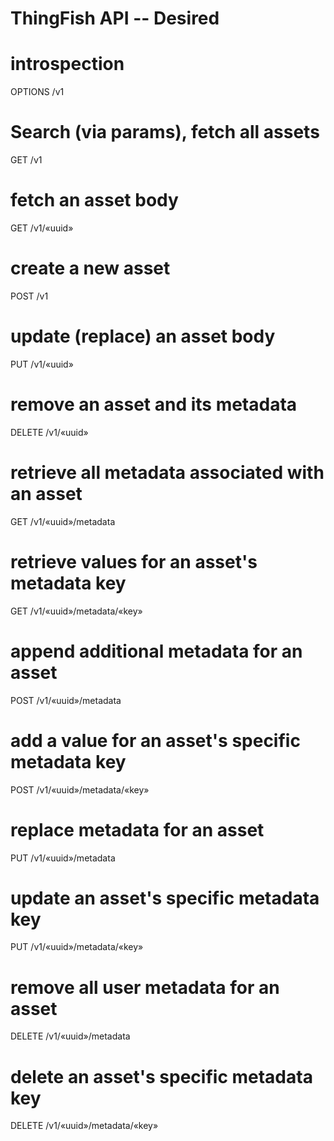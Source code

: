 ThingFish API -- Desired
=================================================

# introspection
OPTIONS /v1

# Search (via params), fetch all assets
GET /v1

# fetch an asset body
GET /v1/«uuid»

# create a new asset
POST /v1

# update (replace) an asset body
PUT /v1/«uuid»

# remove an asset and its metadata
DELETE /v1/«uuid»

# retrieve all metadata associated with an asset
GET /v1/«uuid»/metadata

# retrieve values for an asset's metadata key
GET /v1/«uuid»/metadata/«key»

# append additional metadata for an asset
POST /v1/«uuid»/metadata

# add a value for an asset's specific metadata key
POST /v1/«uuid»/metadata/«key»

# replace metadata for an asset
PUT /v1/«uuid»/metadata

# update an asset's specific metadata key
PUT /v1/«uuid»/metadata/«key»

# remove all user metadata for an asset
DELETE /v1/«uuid»/metadata

# delete an asset's specific metadata key
DELETE /v1/«uuid»/metadata/«key»


